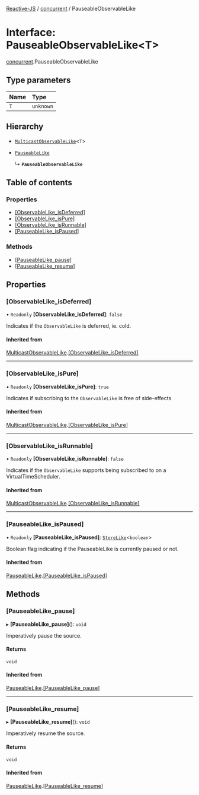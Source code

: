 [Reactive-JS](../README.md) / [concurrent](../modules/concurrent.md) / PauseableObservableLike

# Interface: PauseableObservableLike<T\>

[concurrent](../modules/concurrent.md).PauseableObservableLike

## Type parameters

| Name | Type |
| :------ | :------ |
| `T` | `unknown` |

## Hierarchy

- [`MulticastObservableLike`](concurrent.MulticastObservableLike.md)<`T`\>

- [`PauseableLike`](rx.PauseableLike.md)

  ↳ **`PauseableObservableLike`**

## Table of contents

### Properties

- [[ObservableLike\_isDeferred]](concurrent.PauseableObservableLike.md#[observablelike_isdeferred])
- [[ObservableLike\_isPure]](concurrent.PauseableObservableLike.md#[observablelike_ispure])
- [[ObservableLike\_isRunnable]](concurrent.PauseableObservableLike.md#[observablelike_isrunnable])
- [[PauseableLike\_isPaused]](concurrent.PauseableObservableLike.md#[pauseablelike_ispaused])

### Methods

- [[PauseableLike\_pause]](concurrent.PauseableObservableLike.md#[pauseablelike_pause])
- [[PauseableLike\_resume]](concurrent.PauseableObservableLike.md#[pauseablelike_resume])

## Properties

### [ObservableLike\_isDeferred]

• `Readonly` **[ObservableLike\_isDeferred]**: ``false``

Indicates if the `ObservableLike` is deferred, ie. cold.

#### Inherited from

[MulticastObservableLike](concurrent.MulticastObservableLike.md).[[ObservableLike_isDeferred]](concurrent.MulticastObservableLike.md#[observablelike_isdeferred])

___

### [ObservableLike\_isPure]

• `Readonly` **[ObservableLike\_isPure]**: ``true``

Indicates if subscribing to the `ObservableLike` is free of side-effects

#### Inherited from

[MulticastObservableLike](concurrent.MulticastObservableLike.md).[[ObservableLike_isPure]](concurrent.MulticastObservableLike.md#[observablelike_ispure])

___

### [ObservableLike\_isRunnable]

• `Readonly` **[ObservableLike\_isRunnable]**: ``false``

Indicates if the `ObservableLike` supports being subscribed to
on a VirtualTimeScheduler.

#### Inherited from

[MulticastObservableLike](concurrent.MulticastObservableLike.md).[[ObservableLike_isRunnable]](concurrent.MulticastObservableLike.md#[observablelike_isrunnable])

___

### [PauseableLike\_isPaused]

• `Readonly` **[PauseableLike\_isPaused]**: [`StoreLike`](rx.StoreLike.md)<`boolean`\>

Boolean flag indicating if the PauseableLike is currently paused or not.

#### Inherited from

[PauseableLike](rx.PauseableLike.md).[[PauseableLike_isPaused]](rx.PauseableLike.md#[pauseablelike_ispaused])

## Methods

### [PauseableLike\_pause]

▸ **[PauseableLike_pause]**(): `void`

Imperatively pause the source.

#### Returns

`void`

#### Inherited from

[PauseableLike](rx.PauseableLike.md).[[PauseableLike_pause]](rx.PauseableLike.md#[pauseablelike_pause])

___

### [PauseableLike\_resume]

▸ **[PauseableLike_resume]**(): `void`

Imperatively resume the source.

#### Returns

`void`

#### Inherited from

[PauseableLike](rx.PauseableLike.md).[[PauseableLike_resume]](rx.PauseableLike.md#[pauseablelike_resume])
